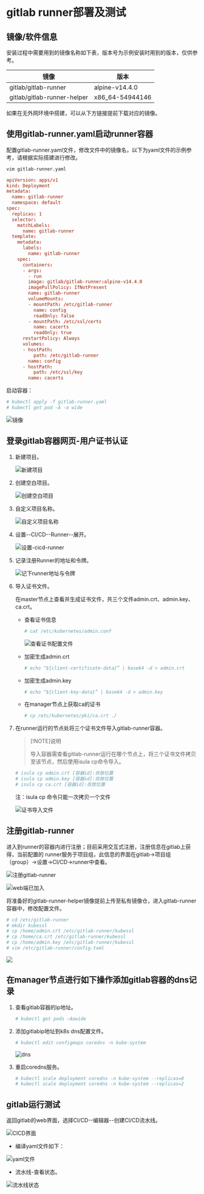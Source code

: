 # gitlab runner部署及测试

## 镜像/软件信息

安装过程中需要用到的镜像名称如下表，版本号为示例安装时用到的版本，仅供参考。

| 镜像                                | 版本     |
|------------------------------------|----------|
| gitlab/gitlab-runner               | alpine-v14.4.0  |
| gitlab/gitlab-runner-helper        | x86_64-54944146  |

如果在无外网环境中搭建，可以从下方链接提前下载对应的镜像。

## 使用gitlab-runner.yaml启动runner容器

配置gitlab-runner.yaml文件，修改文件中的镜像名，以下为yaml文件的示例参考，请根据实际搭建进行修改。

```bash
vim gitlab-runner.yaml
```

```conf
apiVersion: apps/v1
kind: Deployment
metadata:
  name: gitlab-runner
  namespace: default
spec:
  replicas: 1
  selector:
    matchLabels:
      name: gitlab-runner
  template:
    metadata:
      labels:
        name: gitlab-runner
    spec:
      containers:
      - args:
        - run
        image: gitlab/gitlab-runner:alpine-v14.4.0
        imagePullPolicy: IfNotPresent
        name: gitlab-runner
        volumeMounts:
        - mountPath: /etc/gitlab-runner
          name: config
          readOnly: false
        - mountPath: /etc/ssl/certs
          name: cacerts
          readOnly: true
      restartPolicy: Always
      volumes:
      - hostPath:
          path: /etc/gitlab-runner
        name: config
      - hostPath:
          path: /etc/ssl/key
        name: cacerts

```

启动容器：

```bash
# kubectl apply -f gitlab-runner.yaml
# kubectl get pod -A -o wide
```

![镜像](figures/7.镜像.png)

## 登录gitlab容器网页-用户证书认证

1. 新建项目。

   ![新建项目](figures/8.新建项目.png)

2. 创建空白项目。

   ![创建空白项目](figures/9.创建空白项目.png)

3. 自定义项目名称。

   ![自定义项目名称](figures/10.自定义项目名称.jpg)

4. 设置--CI/CD--Runner--展开。

   ![设置-cicd-runner](figures/11.设置-cicd-runner.png)

5. 记录注册Runner的地址和令牌。

   ![记下runner地址与令牌](figures/12.记下runner地址与令牌.jpg)

6. 导入证书文件。

   在master节点上查看并生成证书文件，共三个文件admin.crt、admin.key、ca.crt。

   - 查看证书信息

     ```bash
     # cat /etc/kubernetes/admin.conf
     ```

     ![查看证书配置文件](figures/13.查看证书配置文件.png)

   - 加密生成admin.crt

     ```bash
     # echo “${client-certificate-data}” | base64 -d > admin.crt
     ```

   - 加密生成admin.key

     ```bash
     # echo “${client-key-data}” | base64 -d > admin.key
     ```

   - 在manager节点上获取ca的证书

     ```bash
     # cp /etc/kubernetes/pki/ca.crt ./
     ```

7. 在runner运行的节点处将三个证书文件导入gitlab-runner容器。

   > [!NOTE]说明
   >
   > 导入容器需查看gitlab-runner运行在哪个节点上，将三个证书文件拷贝至该节点，然后使用isula cp命令导入。

   ```bash
   # isula cp admin.crt [容器id]:存放位置
   # isula cp admin.key [容器id]:存放位置
   # isula cp ca.crt [容器id]:存放位置
   ```

   注：isula cp 命令只能一次拷贝一个文件

   ![证书导入文件](figures/14.证书导入文件.png)

## 注册gitlab-runner

进入到runner的容器内进行注册；目前采用交互式注册，注册信息在gitlab上获得，当前配置的 runner服务于项目组，此信息的界面在gitlab-\>项目组（group）-\>设置-\>CI/CD-\>runner中查看。

![注册gitlab-runner](figures/15.注册gitlab-runner.jpg)

![web端已加入](figures/16.web端已加入_LI.jpg)

将准备好的gitlab-runner-helper镜像提前上传至私有镜像仓，进入gitlab-runner容器中，修改配置文件。

```bash
# cd /etc/gitlab-runner
# mkdir kubessl
# cp /home/admin.crt /etc/gitlab-runner/kubessl
# cp /home/ca.crt /etc/gitlab-runner/kubessl
# cp /home/admin.key /etc/gitlab-runner/kubessl
# vim /etc/gitlab-runner/config.toml
```

![](figures/17.png)

## 在manager节点进行如下操作添加gitlab容器的dns记录

1. 查看gitlab容器的ip地址。

   ```bash
   # kubectl get pods –Aowide
   ```

2. 添加gitlabip地址到k8s dns配置文件。

   ```bash
   # kubectl edit configmaps coredns -n kube-system
   ```

   ![dns](figures/18.dns配置.png)

3. 重启coredns服务。

   ```bash
   # kubectl scale deployment coredns -n kube-system --replicas=0
   # kubectl scale deployment coredns -n kube-system --replicas=2
   ```

## gitlab运行测试

返回gitlab的web界面，选择CI/CD--编辑器--创建CI/CD流水线。

![CICD界面](figures/19.CICD界面.png)

- 编译yaml文件如下：

![yaml文件](figures/20.yaml文件.png)

- 流水线-查看状态。

![流水线状态](figures/21.流水线状态.png)
